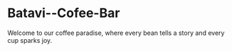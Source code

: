 # Batavi--Cofee-Bar
Welcome to our coffee paradise, where every bean tells a story and every cup sparks joy.
